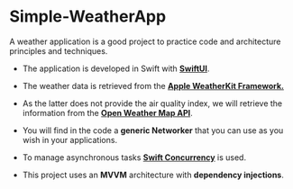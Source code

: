 # Simple-WeatherApp

A weather application is a good project to practice code and architecture principles and techniques.

* The application is developed in Swift with [**SwiftUI**](https://developer.apple.com/xcode/swiftui/).

* The weather data is retrieved from the [**Apple WeatherKit Framework.**](https://developer.apple.com/weatherkit/)

* As the latter does not provide the air quality index, we will retrieve the information from the [**Open Weather Map API**](https://openweathermap.org/api/air-pollution).

* You will find in the code a **generic Networker** that you can use as you wish in your applications.

* To manage asynchronous tasks [**Swift Concurrency**](https://docs.swift.org/swift-book/LanguageGuide/Concurrency.html) is used.

* This project uses an **MVVM** architecture with **dependency injections**.

